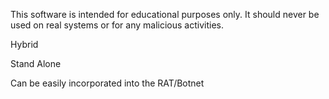 This software is intended for educational purposes only. It should never be used on real systems or for any malicious activities.

Hybrid

Stand Alone 

Can be easily incorporated into the RAT/Botnet
